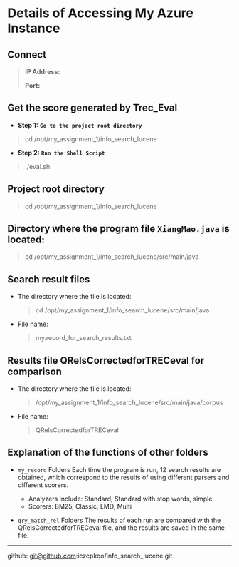 # Details of Accessing My Azure Instance

## Connect

> **IP Address:**
>
> **Port:** 

## Get the score generated by Trec_Eval

* **Step 1:** **`Go to the project root directory`**
> cd /opt/my_assignment_1/info_search_lucene

* **Step 2:** **`Run the Shell Script`**
> ./eval.sh

## Project root directory

> cd /opt/my_assignment_1/info_search_lucene

## Directory where the program file `XiangMao.java` is located:

> cd /opt/my_assignment_1/info_search_lucene/src/main/java

## Search result files

* The directory where the file is located:

  > cd /opt/my_assignment_1/info_search_lucene/src/main/java

* File name:

  > my.record_for_search_results.txt

## Results file QRelsCorrectedforTRECeval for comparison

* The directory where the file is located:

  > /opt/my_assignment_1/info_search_lucene/src/main/java/corpus

* File name:

  > QRelsCorrectedforTRECeval

## Explanation of the functions of other folders

* `my_record` Folders
Each time the program is run, 12 search results are obtained, which correspond to the results of using different parsers and different scorers.
  - Analyzers include: Standard, Standard with stop words, simple
  - Scorers: BM25, Classic, LMD, Multi

* `qry_match_rel` Folders
The results of each run are compared with the QRelsCorrectedforTRECeval file, and the results are saved in the same file.

---

github: git@github.com:iczcpkqo/info_search_lucene.git
